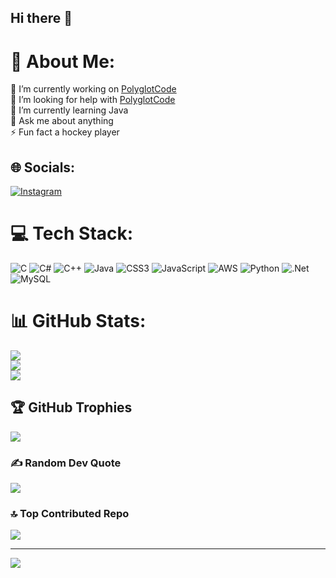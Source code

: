 ## Hi there 👋
# 💫 About Me:
🔭 I’m currently working on [PolyglotCode](github.com/mulla028/PolyglotCode)<br>🤝 I’m looking for help with [PolyglotCode](github.com/mulla028/PolyglotCode)<br>🌱 I’m currently learning Java<br>💬 Ask me about anything<br>⚡ Fun fact a hockey player


## 🌐 Socials:
[![Instagram](https://img.shields.io/badge/Instagram-%23E4405F.svg?logo=Instagram&logoColor=white)](https://instagram.com/amir.mullagaliev28) 

# 💻 Tech Stack:
![C](https://img.shields.io/badge/c-%2300599C.svg?style=for-the-badge&logo=c&logoColor=white) ![C#](https://img.shields.io/badge/c%23-%23239120.svg?style=for-the-badge&logo=csharp&logoColor=white) ![C++](https://img.shields.io/badge/c++-%2300599C.svg?style=for-the-badge&logo=c%2B%2B&logoColor=white) ![Java](https://img.shields.io/badge/java-%23ED8B00.svg?style=for-the-badge&logo=openjdk&logoColor=white) ![CSS3](https://img.shields.io/badge/css3-%231572B6.svg?style=for-the-badge&logo=css3&logoColor=white) ![JavaScript](https://img.shields.io/badge/javascript-%23323330.svg?style=for-the-badge&logo=javascript&logoColor=%23F7DF1E) ![AWS](https://img.shields.io/badge/AWS-%23FF9900.svg?style=for-the-badge&logo=amazon-aws&logoColor=white) ![Python](https://img.shields.io/badge/python-3670A0?style=for-the-badge&logo=python&logoColor=ffdd54) ![.Net](https://img.shields.io/badge/.NET-5C2D91?style=for-the-badge&logo=.net&logoColor=white) ![MySQL](https://img.shields.io/badge/mysql-4479A1.svg?style=for-the-badge&logo=mysql&logoColor=white)
# 📊 GitHub Stats:
![](https://github-readme-stats.vercel.app/api?username=mulla028&theme=radical&hide_border=false&include_all_commits=false&count_private=false)<br/>
![](https://github-readme-streak-stats.herokuapp.com/?user=mulla028&theme=radical&hide_border=false)<br/>
![](https://github-readme-stats.vercel.app/api/top-langs/?username=mulla028&theme=radical&hide_border=false&include_all_commits=false&count_private=false&layout=compact)

## 🏆 GitHub Trophies
![](https://github-profile-trophy.vercel.app/?username=mulla028&theme=radical&no-frame=false&no-bg=true&margin-w=4)

### ✍️ Random Dev Quote
![](https://quotes-github-readme.vercel.app/api?type=horizontal&theme=radical)

### 🔝 Top Contributed Repo
![](https://github-contributor-stats.vercel.app/api?username=mulla028&limit=5&theme=dark&combine_all_yearly_contributions=true)

---
[![](https://visitcount.itsvg.in/api?id=mulla028&icon=0&color=0)](https://visitcount.itsvg.in)

<!-- Proudly created with GPRM ( https://gprm.itsvg.in ) -->
